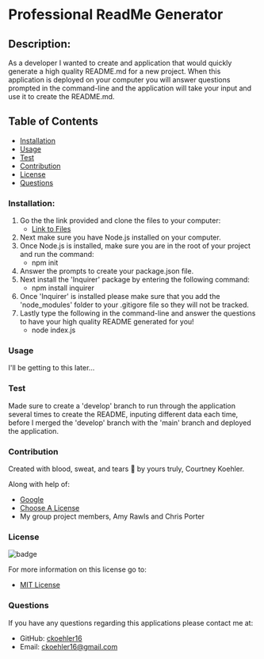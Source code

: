 #  Professional ReadMe Generator

## Description:
As a developer I wanted to create and application that would quickly generate a high quality README.md for a new project. When this application is deployed on your computer you will answer questions prompted in the command-line and the application will take your input and use it to create the README.md.

## Table of Contents
- [Installation](#installation)
- [Usage](#usage)
- [Test](#test)
- [Contribution](#contribution)
- [License](#license)
- [Questions](#questions)

### Installation:
1. Go the the link provided and clone the files to your computer:
    - [Link to Files](https://github.com/ckoehler16/ReadMe-generator)
2. Next make sure you have Node.js installed on your computer.
3. Once Node.js is installed, make sure you are in the root of your project and run the command:
    - npm init
4. Answer the prompts to create your package.json file.
5. Next install the 'Inquirer' package by entering the following command:
    - npm install inquirer
6. Once 'Inquirer' is installed please make sure that you add the 'node_modules' folder to your .gitigore file so they will not be tracked.
7. Lastly type the following in the command-line and answer the questions to have your high quality README generated for you!
    - node index.js


### Usage
I'll be getting to this later...

### Test
Made sure to create a 'develop' branch to run through the application several times to create the README, inputing different data each time, before I merged the 'develop' branch with the 'main' branch and deployed the application.

### Contribution
Created with blood, sweat, and tears :hot_face: by yours truly, Courtney Koehler.

Along with help of:
- [Google](https://www.google.com/)
- [Choose A License](https://choosealicense.com/licenses/)
- My group project members, Amy Rawls and Chris Porter

### License
![badge](https://img.shields.io/badge/License-MIT-success.svg)

For more information on this license go to:
- [MIT License](https://choosealicense.com/licenses/mit/)

### Questions
If you have any questions regarding this applications please contact me at:
- GitHub: [ckoehler16](https://github.com/ckoehler16)
- Email: ckoehler16@gmail.com
